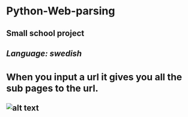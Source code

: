 # Python-Web-parsing

<h2>Small school project<h/2> 
<h5>Language: swedish </5>
</br>
<h3>When you input a url it gives you all the sub pages to the url.</h3>


![alt text](https://cdn.discordapp.com/attachments/746464734664065175/1088132179554476082/image.png)

